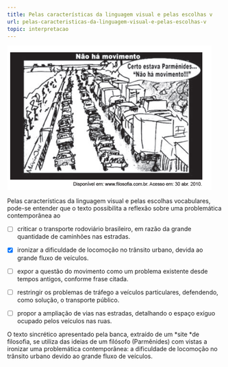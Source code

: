 ```yaml
---
title: Pelas características da linguagem visual e pelas escolhas v
url: pelas-caracteristicas-da-linguagem-visual-e-pelas-escolhas-v
topic: interpretacao
---
```



![](229f9217-e7fa-23d5-8478-dec457b2dca6.png)

Pelas características da linguagem visual e pelas escolhas vocabulares, pode-se entender que o texto possibilita a reflexão sobre uma problemática contemporânea ao



- [ ] criticar o transporte rodoviário brasileiro, em razão da grande quantidade de caminhões nas estradas.
- [x] ironizar a dificuldade de locomoção no trânsito urbano, devida ao grande fluxo de veículos.
- [ ] expor a questão do movimento como um problema existente desde tempos antigos, conforme frase citada.
- [ ] restringir os problemas de tráfego a veículos particulares, defendendo, como solução, o transporte público.
- [ ] propor a ampliação de vias nas estradas, detalhando o espaço exíguo ocupado pelos veículos nas ruas.


O texto sincrético apresentado pela banca, extraído de um *site *de filosofia, se utiliza das ideias de um filósofo (Parmênides) com vistas a ironizar uma problemática contemporânea: a dificuldade de locomoção no trânsito urbano devido ao grande fluxo de veículos.

